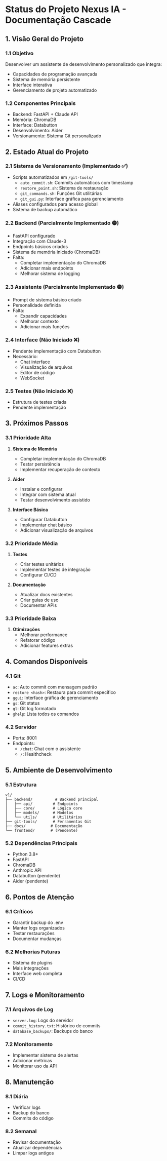 # Status do Projeto Nexus IA - Documentação Cascade

## 1. Visão Geral do Projeto

### 1.1 Objetivo
Desenvolver um assistente de desenvolvimento personalizado que integra:
- Capacidades de programação avançada
- Sistema de memória persistente
- Interface interativa
- Gerenciamento de projeto automatizado

### 1.2 Componentes Principais
- Backend: FastAPI + Claude API
- Memória: ChromaDB
- Interface: Databutton
- Desenvolvimento: Aider
- Versionamento: Sistema Git personalizado

## 2. Estado Atual do Projeto

### 2.1 Sistema de Versionamento (Implementado ✅)
- Scripts automatizados em `/git-tools/`
  - `auto_commit.sh`: Commits automáticos com timestamp
  - `restore_point.sh`: Sistema de restauração
  - `git_commands.sh`: Funções Git utilitárias
  - `git_gui.py`: Interface gráfica para gerenciamento
- Aliases configurados para acesso global
- Sistema de backup automático

### 2.2 Backend (Parcialmente Implementado 🟡)
- FastAPI configurado
- Integração com Claude-3
- Endpoints básicos criados
- Sistema de memória iniciado (ChromaDB)
- Falta:
  - Completar implementação do ChromaDB
  - Adicionar mais endpoints
  - Melhorar sistema de logging

### 2.3 Assistente (Parcialmente Implementado 🟡)
- Prompt de sistema básico criado
- Personalidade definida
- Falta:
  - Expandir capacidades
  - Melhorar contexto
  - Adicionar mais funções

### 2.4 Interface (Não Iniciado ❌)
- Pendente implementação com Databutton
- Necessário:
  - Chat interface
  - Visualização de arquivos
  - Editor de código
  - WebSocket

### 2.5 Testes (Não Iniciado ❌)
- Estrutura de testes criada
- Pendente implementação

## 3. Próximos Passos

### 3.1 Prioridade Alta
1. **Sistema de Memória**
   - Completar implementação do ChromaDB
   - Testar persistência
   - Implementar recuperação de contexto

2. **Aider**
   - Instalar e configurar
   - Integrar com sistema atual
   - Testar desenvolvimento assistido

3. **Interface Básica**
   - Configurar Databutton
   - Implementar chat básico
   - Adicionar visualização de arquivos

### 3.2 Prioridade Média
1. **Testes**
   - Criar testes unitários
   - Implementar testes de integração
   - Configurar CI/CD

2. **Documentação**
   - Atualizar docs existentes
   - Criar guias de uso
   - Documentar APIs

### 3.3 Prioridade Baixa
1. **Otimizações**
   - Melhorar performance
   - Refatorar código
   - Adicionar features extras

## 4. Comandos Disponíveis

### 4.1 Git
- `ac`: Auto commit com mensagem padrão
- `restore <hash>`: Restaura para commit específico
- `ggui`: Interface gráfica de gerenciamento
- `gs`: Git status
- `gl`: Git log formatado
- `ghelp`: Lista todos os comandos

### 4.2 Servidor
- Porta: 8001
- Endpoints:
  - `/chat`: Chat com o assistente
  - `/`: Healthcheck

## 5. Ambiente de Desenvolvimento

### 5.1 Estrutura
```
v1/
├── backend/          # Backend principal
│   ├── api/         # Endpoints
│   ├── core/        # Lógica core
│   ├── models/      # Modelos
│   └── utils/       # Utilitários
├── git-tools/       # Ferramentas Git
├── docs/           # Documentação
└── frontend/       # (Pendente)
```

### 5.2 Dependências Principais
- Python 3.8+
- FastAPI
- ChromaDB
- Anthropic API
- Databutton (pendente)
- Aider (pendente)

## 6. Pontos de Atenção

### 6.1 Críticos
- Garantir backup do .env
- Manter logs organizados
- Testar restaurações
- Documentar mudanças

### 6.2 Melhorias Futuras
- Sistema de plugins
- Mais integrações
- Interface web completa
- CI/CD

## 7. Logs e Monitoramento

### 7.1 Arquivos de Log
- `server.log`: Logs do servidor
- `commit_history.txt`: Histórico de commits
- `database_backups/`: Backups do banco

### 7.2 Monitoramento
- Implementar sistema de alertas
- Adicionar métricas
- Monitorar uso da API

## 8. Manutenção

### 8.1 Diária
- Verificar logs
- Backup do banco
- Commits do código

### 8.2 Semanal
- Revisar documentação
- Atualizar dependências
- Limpar logs antigos
